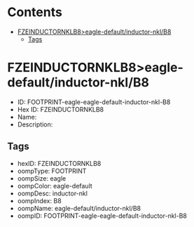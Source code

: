 



Contents
========

* [FZEINDUCTORNKLB8>eagle-default/inductor-nkl/B8](#fzeinductornklb8eagle-defaultinductor-nklb8)
	* [Tags](#tags)

# FZEINDUCTORNKLB8>eagle-default/inductor-nkl/B8

- ID: FOOTPRINT-eagle-eagle-default-inductor-nkl-B8
- Hex ID: FZEINDUCTORNKLB8
- Name: 
- Description: 

## Tags

- hexID: FZEINDUCTORNKLB8
- oompType: FOOTPRINT
- oompSize: eagle
- oompColor: eagle-default
- oompDesc: inductor-nkl
- oompIndex: B8
- oompName: eagle-default/inductor-nkl/B8
- oompID: FOOTPRINT-eagle-eagle-default-inductor-nkl-B8
